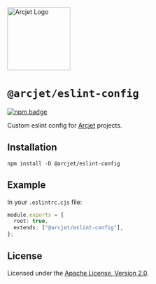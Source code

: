 <a href="https://arcjet.com" target="_arcjet-home">
  <picture>
    <source media="(prefers-color-scheme: dark)" srcset="https://arcjet.com/arcjet-logo-dark-planet-arrival.svg">
    <img src="https://arcjet.com/arcjet-logo-light-planet-arrival.svg" alt="Arcjet Logo" height="144" width="auto">
  </picture>
</a>

# `@arcjet/eslint-config`

<p>
  <a href="https://www.npmjs.com/package/@arcjet/eslint-config">
    <picture>
      <source media="(prefers-color-scheme: dark)" srcset="https://img.shields.io/npm/v/%40arcjet%2Feslint-config?style=flat-square&label=%E2%9C%A6Aj&labelColor=000000&color=5C5866">
      <img alt="npm badge" src="https://img.shields.io/npm/v/%40arcjet%2Feslint-config?style=flat-square&label=%E2%9C%A6Aj&labelColor=ECE6F0&color=ECE6F0">
    </picture>
  </a>
</p>

Custom eslint config for [Arcjet][arcjet] projects.

## Installation

```shell
npm install -D @arcjet/eslint-config
```

## Example

In your `.eslintrc.cjs` file:

```ts
module.exports = {
  root: true,
  extends: ["@arcjet/eslint-config"],
};
```

## License

Licensed under the [Apache License, Version 2.0][apache-license].

[arcjet]: https://arcjet.com
[apache-license]: http://www.apache.org/licenses/LICENSE-2.0

